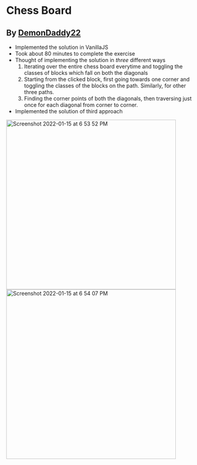 # Chess Board

## By [DemonDaddy22](https://github.com/DemonDaddy22/)

-   Implemented the solution in VanillaJS
-   Took about 80 minutes to complete the exercise
-   Thought of implementing the solution in _three_ different ways
    1.  Iterating over the entire chess board everytime and toggling the classes of blocks which fall on both the diagonals
    2.  Starting from the clicked block, first going towards one corner and toggling the classes of the blocks on the path. Similarly, for other three paths.
    3.  Finding the corner points of both the diagonals, then traversing just once for each diagonal from corner to corner.
-   Implemented the solution of third approach

<p align='left'>
    <img width="450" height="450" alt="Screenshot 2022-01-15 at 6 53 52 PM" src="https://user-images.githubusercontent.com/39908472/149623748-c79d94c6-0ab0-40ec-9931-1d8b9130e0d8.png">
    <img width="450" height="450" alt="Screenshot 2022-01-15 at 6 54 07 PM" src="https://user-images.githubusercontent.com/39908472/149623753-40822e8b-691c-4169-9ffc-8a65feccda24.png">
</p>
